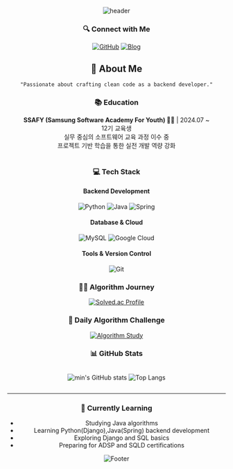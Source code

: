 <div align="center">

![header](https://capsule-render.vercel.app/api?type=waving&color=timeGradient&height=270&section=header&text=mins%20🦄&fontSize=50&fontAlign=50&desc=Passionate%20Backend%20Developer&descSize=30&descAlign=50&descAlignY=30&animation=fadeIn)

### 🔍 Connect with Me
[![GitHub](https://img.shields.io/badge/GitHub-%2312100E.svg?&style=for-the-badge&logo=Github&logoColor=white)](https://github.com/mins-git)
[![Blog](https://img.shields.io/badge/Tech%20Blog-FF5722?style=for-the-badge&logo=tistory&logoColor=white)](https://mininkorea.tistory.com/)

<h2>💫 About Me</h2>

```
"Passionate about crafting clean code as a backend developer."
```



### 📚 Education
**SSAFY (Samsung Software Academy For Youth) 👨‍💻** | 2024.07 ~ <BR>
12기 교육생<BR>
실무 중심의 소프트웨어 교육 과정 이수 중<BR>
프로젝트 기반 학습을 통한 실전 개발 역량 강화<BR>
<BR>
### 💻 Tech Stack

#### Backend Development
![Python](https://img.shields.io/badge/Python-3776AB?style=flat-square&logo=python&logoColor=white)
![Java](https://img.shields.io/badge/Java-ED8B00?style=flat-square&logo=java&logoColor=white)
![Spring](https://img.shields.io/badge/Spring-6DB33F?style=flat-square&logo=spring&logoColor=white)

#### Database & Cloud
![MySQL](https://img.shields.io/badge/MySQL-00000F?style=flat-square&logo=mysql&logoColor=white)
![Google Cloud](https://img.shields.io/badge/Google_Cloud-4285F4?style=flat-square&logo=google-cloud&logoColor=white)

#### Tools & Version Control
![Git](https://img.shields.io/badge/-Git-F05032?style=flat-square&logo=git&logoColor=white)

### 🏃‍♂️ Algorithm Journey

[![Solved.ac Profile](http://mazassumnida.wtf/api/v2/generate_badge?boj=m2ins)](https://solved.ac/m2ins/)

<h3>📘 Daily Algorithm Challenge</h3>

[![Algorithm Study](https://github-readme-stats.vercel.app/api/pin/?username=mins-git&repo=DailyAlgorithmChallenge&theme=dracula)](https://github.com/mins-git/DailyAlgorithmChallenge)

### 📊 GitHub Stats

<div style="display: flex; justify-content: center; gap: 10px;">

![min's GitHub stats](https://github-readme-stats.vercel.app/api?username=mins-git&show_icons=true&theme=dracula)
![Top Langs](https://github-readme-stats.vercel.app/api/top-langs/?username=mins-git&layout=compact&theme=dracula)

</div>

---

<h3>🌱 Currently Learning</h3>

- Studying Java algorithms
- Learning Python(Django),Java(Spring) backend development
- Exploring Django and SQL basics
- Preparing for ADSP and SQLD certifications


![Footer](https://capsule-render.vercel.app/api?type=waving&color=timeGradient&height=120&section=footer)

</div>
